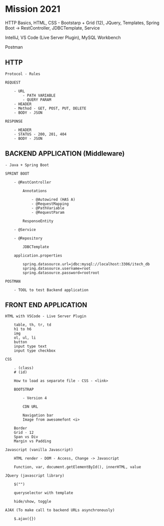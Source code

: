 # Mission 2021

HTTP Basics, HTML, CSS - Bootstarp + Grid (12), JQuery, Templates, Spring Boot -> RestController, JDBCTemplate, Service

IntelliJ, VS Code (Live Server Plugin), MySQL Workbench 

Postman

## HTTP 

	Protocol - Rules
	
	REQUEST

		- URL 
			- PATH VARIABLE
			- QUERY PARAM
		- HEADER
		- Method - GET, POST, PUT, DELETE
		- BODY - JSON

	RESPONSE

		- HEADER
		- STATUS - 200, 201, 404
		- BODY - JSON


## BACKEND APPLICATION (Middleware)

	- Java + Spring Boot

	SPRINT BOOT

		- @RestController

			Annotations

				- @Autowired (HAS A)
				- @RequestMapping
				- @PathVariable
				- @RequestParam

			ResponseEntity

		- @Service

		- @Repository

			JDBCTemplate

		application.properties

			spring.datasource.url=jdbc:mysql://localhost:3306/itech_db
			spring.datasource.username=root
			spring.datasource.password=rootroot

	POSTMAN

		- TOOL to test Backend application

## FRONT END APPLICATION 

	HTML with VSCode - Live Server Plugin

		table, th, tr, td
		h1 to h6
		img
		ol, ul, li
		button
		input type text
		input type checkbox

	CSS

		. (class)
		# (id)

		How to load as separate file - CSS - <link>

		BOOTSTRAP

			- Version 4

			CDN URL

			Navigation bar
			Image from awesomefont <i>

		Border
		Grid - 12
		Span vs Div
		Margin vs Padding

	Javascript (vanilla Javascript)

		HTML render - DOM - Access, Change -> Javascript

		Function, var, document.getElementById(), innerHTML, value

	JQuery (javascript library)

		$("")

		queryselector with template

		hide/show, toggle

	AJAX (To make call to backend URLs asynchronously)

		$.ajax({})
